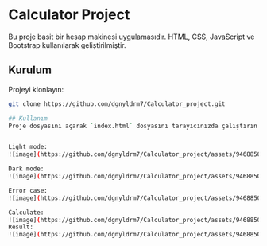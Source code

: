 # Calculator Project

Bu proje basit bir hesap makinesi uygulamasıdır. HTML, CSS, JavaScript ve Bootstrap kullanılarak geliştirilmiştir.

## Kurulum

Projeyi klonlayın:
```bash
git clone https://github.com/dgnyldrm7/Calculator_project.git

## Kullanım
Proje dosyasını açarak `index.html` dosyasını tarayıcınızda çalıştırın.


Light mode: 
![image](https://github.com/dgnyldrm7/Calculator_project/assets/94688501/886ec812-73cc-4da8-ab83-e828cd5a4a5e)

Dark mode:
![image](https://github.com/dgnyldrm7/Calculator_project/assets/94688501/5255e0ad-d6d8-4bc6-a0de-d8f09e50ac6b)

Error case:
![image](https://github.com/dgnyldrm7/Calculator_project/assets/94688501/b0a0a250-fd2f-449c-93ac-71e5d66a216d)

Calculate:
![image](https://github.com/dgnyldrm7/Calculator_project/assets/94688501/a3667c7b-d190-4f8b-a69a-23f75885aabb)
Result:
![image](https://github.com/dgnyldrm7/Calculator_project/assets/94688501/820184d9-f37e-4bf1-9230-157f231bcf0f)

